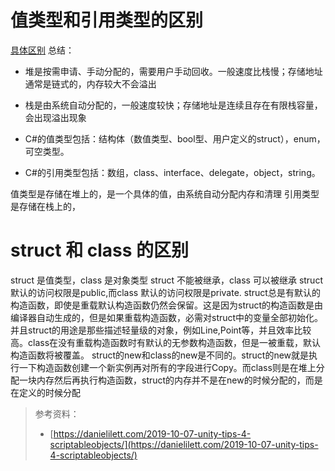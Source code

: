 <!--
 * @features: 功能
 * @description: 说明
 * @Date: 2022-05-23 08:57:47
 * @Author: judu233(769471424@qq.com)
 * @LastEditTime: 2022-06-02 14:47:03
 * @LastEditors: judu233
-->
# 值类型和引用类型的区别
[具体区别](https://zhuanlan.zhihu.com/p/358825256)
总结：
- 堆是按需申请、手动分配的，需要用户手动回收。一般速度比栈慢；存储地址通常是链式的，内存较大不会溢出
- 栈是由系统自动分配的，一般速度较快；存储地址是连续且存在有限栈容量，会出现溢出现象

- C#的值类型包括：结构体（数值类型、bool型、用户定义的struct），enum，可空类型。
- C#的引用类型包括：数组，class、interface、delegate，object，string。

值类型是存储在堆上的，是一个具体的值，由系统自动分配内存和清理
引用类型是存储在栈上的，

# struct 和 class 的区别
struct 是值类型，class 是对象类型
struct 不能被继承，class 可以被继承
struct 默认的访问权限是public,而class 默认的访问权限是private.
struct总是有默认的构造函数，即使是重载默认构造函数仍然会保留。这是因为struct的构造函数是由编译器自动生成的，但是如果重载构造函数，必需对struct中的变量全部初始化。并且struct的用途是那些描述轻量级的对象，例如Line,Point等，并且效率比较高。class在没有重载构造函数时有默认的无参数构造函数，但是一被重载，默认构造函数将被覆盖。
struct的new和class的new是不同的。struct的new就是执行一下构造函数创建一个新实例再对所有的字段进行Copy。而class则是在堆上分配一块内存然后再执行构造函数，struct的内存并不是在new的时候分配的，而是在定义的时候分配

> 参考资料：
>
> - [https://danielilett.com/2019-10-07-unity-tips-4-scriptableobjects/](https://danielilett.com/2019-10-07-unity-tips-4-scriptableobjects/)

